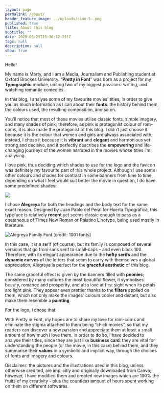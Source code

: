 ```yaml
---
layout: page
permalink: /about/
header_feature_image: ../uploads/ciao-5-.png
published: true
title: About this blog
subtitle: ""
date: 2020-06-29T15:36:12.231Z
tags: null
description: null
show: true
---
```

Hello!

My name is Marty, and I am a Media, Journalism and Publishing student at Oxford Brookes University. “**Pretty in Font**” was born as a project for my **Typographic** module, uniting two of my biggest passions: writing, and watching romantic comedies.

In this blog, I analyse some of my favourite movies’ titles, in order to give you as much information as I can about their **fonts**: the history behind them, the colours used, the resulting composition, and so on.

You’ll notice that most of these movies utilise classic fonts, simple imagery, and many shades of pink; therefore, as pink is protagonist colour of rom-coms, it is also made the protagonist of this blog. I didn’t just choose it because it is the colour that women and girls are always associated with; instead, I chose it because it is **vibrant** and **elegant** and harmonious yet strong and decisive, and it perfectly describes the **empowering** and life-changing journeys of the women narrated in the movies whose titles I’m analysing.

I love pink, thus deciding which shades to use for the logo and the favicon was definitely my favourite part of this whole project. Although I use some other colours and shades for contrast in some banners from time to time, depending on what I feel would suit better the movie in question, I do have some predefined shades:

![](../uploads/colori.png)

I chose **Alegreya** for both the headings and the body text for the same exact reason. Designed by Juan Pablo del Peral for Huerta Tipográfica, this typeface is relatively **recent** yet seems classic enough to pass as a coetaneous of Times New Roman or Palatino Linotype, being used mostly in literature.

![Alegreya Family Font [credit: 1001 fonts]](../uploads/alegreya-font-5-big.png)

In this case, it is a serif (of course), but its family is composed of several versions that go from sans serif to small-caps – and even black 100. Therefore, with its elegant appearance due to the **hefty serifs** and the **dynamic curves** of the letters that seem to carry with themselves a global appreciation, Alegreya is perfect for the **graceful aesthetic** of this blog.

The same graceful effect is given by the banners filled with **peonies**; considered by many cultures the most beautiful flower, it symbolises beauty, romance and prosperity, and also love at first sight when its petals are light pink. They appear even prettier thanks to the **filters** applied on them, which not only make the images' colours cooler and distant, but also make them resemble a **painting**.

For the logo, I chose that

With Pretty in Font, my hopes are to share my love for rom-coms and eliminate the stigma attached to them being “chick movies”, so that my readers can discover a new passion and appreciate them at least a small amount of how much I love them. In order to do so, I have decided to analyse their titles, since they are just like **business card**: they are vital for understanding the people (or the movie, in this case) behind them, and they summarise their **values** in a symbolic and implicit way, through the choices of fonts and imagery and colours.



Disclaimer: the pictures and the illustrations used in this blog, unless otherwise credited, are implicitly and originally downloaded from Canva; however, I have modified them and created new images which are 100% the fruits of my creativity - plus the countless amount of hours spent working on them on different softwares.